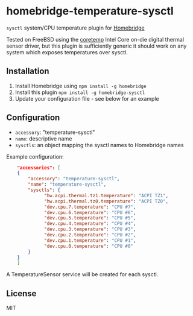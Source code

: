 # homebridge-temperature-sysctl

`sysctl` system/CPU temperature plugin for [Homebridge](https://github.com/nfarina/homebridge)

Tested on FreeBSD using the [coretemp](https://www.freebsd.org/cgi/man.cgi?coretemp) Intel Core on-die
digital thermal sensor driver, but this plugin is sufficiently generic it should work on any system
which exposes temperatures over sysctl.

## Installation

1.	Install Homebridge using `npm install -g homebridge`
2.	Install this plugin `npm install -g homebridge-sysctl`
3.	Update your configuration file - see below for an example

## Configuration

* `accessory`: "temperature-sysctl"
* `name`: descriptive name
* `sysctls`: an object mapping the sysctl names to Homebridge names

Example configuration:

```json
    "accessories": [
	{
		"accessory": "temperature-sysctl",
		"name": "temperature-sysctl",
		"sysctls": {
		      "hw.acpi.thermal.tz1.temperature": "ACPI TZ1",
		      "hw.acpi.thermal.tz0.temperature": "ACPI TZ0",
		      "dev.cpu.7.temperature": "CPU #7",
		      "dev.cpu.6.temperature": "CPU #6",
		      "dev.cpu.5.temperature": "CPU #5",
		      "dev.cpu.4.temperature": "CPU #4",
		      "dev.cpu.3.temperature": "CPU #3",
		      "dev.cpu.2.temperature": "CPU #2",
		      "dev.cpu.1.temperature": "CPU #1",
		      "dev.cpu.0.temperature": "CPU #0"
	    }
	}
    ]
```

A TemperatureSensor service will be created for each sysctl.

## License

MIT

